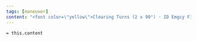 ```yaml
---
tags: [maneuver]
content: "<font color=\"yellow\">Clearing Turns (2 x 90°) · ID Emgcy Field · Mixture Rich · Carb Heat On (If Below Green)</font>"
---
```

`= this.content`